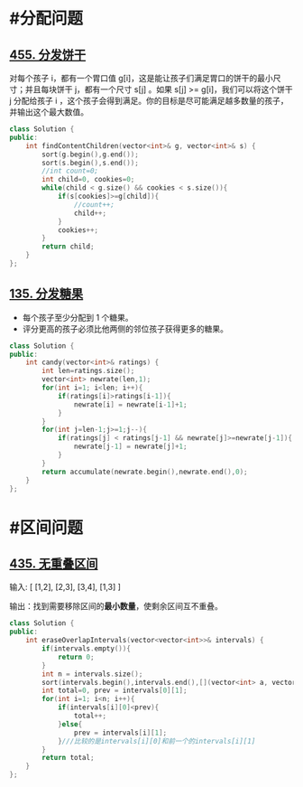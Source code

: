 # #分配问题

## [455. 分发饼干](https://leetcode-cn.com/problems/assign-cookies/)

对每个孩子 i，都有一个胃口值 g[i]，这是能让孩子们满足胃口的饼干的最小尺寸；并且每块饼干 j，都有一个尺寸 s[j] 。如果 s[j] >= g[i]，我们可以将这个饼干 j 分配给孩子 i ，这个孩子会得到满足。你的目标是尽可能满足越多数量的孩子，并输出这个最大数值。

```c++
class Solution {
public:
    int findContentChildren(vector<int>& g, vector<int>& s) {
        sort(g.begin(),g.end());
        sort(s.begin(),s.end());
        //int count=0;
        int child=0, cookies=0;
        while(child < g.size() && cookies < s.size()){
            if(s[cookies]>=g[child]){
                //count++;
                child++;
            }
            cookies++;
        }
        return child;
    }
};
```

## [135. 分发糖果](https://leetcode-cn.com/problems/candy/)

- 每个孩子至少分配到 1 个糖果。
- 评分更高的孩子必须比他两侧的邻位孩子获得更多的糖果。

```c++
class Solution {
public:
    int candy(vector<int>& ratings) {
        int len=ratings.size();
        vector<int> newrate(len,1);
        for(int i=1; i<len; i++){
            if(ratings[i]>ratings[i-1]){
                newrate[i] = newrate[i-1]+1;
            }
        }
        for(int j=len-1;j>=1;j--){
            if(ratings[j] < ratings[j-1] && newrate[j]>=newrate[j-1]){
                newrate[j-1] = newrate[j]+1;
            }
        }
        return accumulate(newrate.begin(),newrate.end(),0);
    }
};
```

# #区间问题

## [435. 无重叠区间](https://leetcode-cn.com/problems/non-overlapping-intervals/)

输入: [ [1,2], [2,3], [3,4], [1,3] ] 

输出：找到需要移除区间的**最小数量**，使剩余区间互不重叠。

```c++
class Solution {
public:
    int eraseOverlapIntervals(vector<vector<int>>& intervals) {
        if(intervals.empty()){
            return 0;
        }
        int n = intervals.size();
        sort(intervals.begin(),intervals.end(),[](vector<int> a, vector<int> b){return a[1]<b[1];});///根据结尾排序
        int total=0, prev = intervals[0][1];
        for(int i=1; i<n; i++){
            if(intervals[i][0]<prev){
                total++;
            }else{
                prev = intervals[i][1];
            }///比较的是intervals[i][0]和前一个的intervals[i][1]
        }
        return total;
    }
};
```

